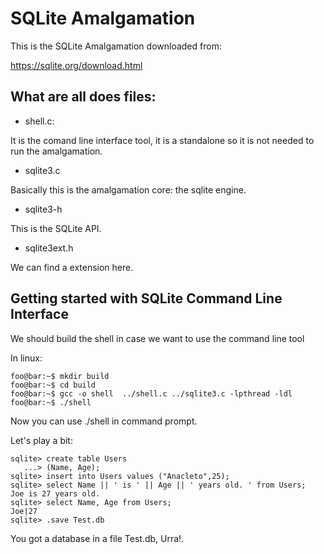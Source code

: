 # SQLite Amalgamation

This is the SQLite Amalgamation downloaded from:

https://sqlite.org/download.html

## What are all does files:

- shell.c:

It is the comand line interface tool, it is a standalone so it is not
needed to run the amalgamation.

- sqlite3.c

Basically this is the amalgamation core: the sqlite engine.

- sqlite3-h

This is the SQLite API.

- sqlite3ext.h

We can find a extension here.

## Getting started with SQLite Command Line Interface

We should build the shell in case we want to use the command line tool

In linux:
```console
foo@bar:~$ mkdir build
foo@bar:~$ cd build
foo@bar:~$ gcc -o shell  ../shell.c ../sqlite3.c -lpthread -ldl
foo@bar:~$ ./shell
```

Now you can use ./shell in command prompt.

Let's play a bit:

```console
sqlite> create table Users
   ...> (Name, Age);
sqlite> insert into Users values ("Anacleto",25);
sqlite> select Name || ' is ' || Age || ' years old. ' from Users;
Joe is 27 years old. 
sqlite> select Name, Age from Users;
Joe|27
sqlite> .save Test.db
```

You got a database in a file Test.db, Urra!.
